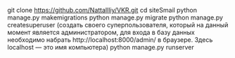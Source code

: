 git clone https://github.com/Nattallliy/VKR.git
cd siteSmail
python manage.py makemigrations 
python manage.py migrate 
python manage.py createsuperuser (создать своего суперпользователя, который на данный момент является администратором, 
для входа в базу данных необходимо набрать http://localhost:8000/admin/ в браузере. Здесь localhost — это имя компьютера)
python manage.py runserver

